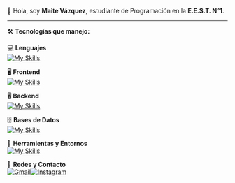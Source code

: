 👋 Hola, soy **Maite Vázquez**, estudiante de Programación en la **E.E.S.T. N°1**.  

---

🛠 **Tecnologías que manejo:**  

💻 **Lenguajes**  
[![My Skills](https://skillicons.dev/icons?i=java,php,cs,arduino)](https://skillicons.dev)  

🖥️ **Frontend**  
[![My Skills](https://skillicons.dev/icons?i=html,css,react)](https://skillicons.dev)  

🖥️ **Backend**  
[![My Skills](https://skillicons.dev/icons?i=js,express)](https://skillicons.dev)  

🗄️ **Bases de Datos**  
[![My Skills](https://skillicons.dev/icons?i=mysql,sqlite)](https://skillicons.dev)  

🧰 **Herramientas y Entornos**  
[![My Skills](https://skillicons.dev/icons?i=vscode,visualstudio,git,npm,nodemon,nodejs,figma,bootstrap)](https://skillicons.dev)  

📱 **Redes y Contacto**  
[![Gmail](https://skillicons.dev/icons?i=gmail)](mailto:maite.lu.vazquez08@gmail.com)[![Instagram](https://skillicons.dev/icons?i=instagram)](https://instagram.com/mai.vazquez_)  